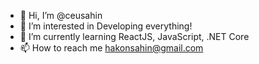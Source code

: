 - 👋 Hi, I’m @ceusahin
- 👀 I’m interested in Developing everything!
- 🌱 I’m currently learning ReactJS, JavaScript, .NET Core
- 📫 How to reach me hakonsahin@gmail.com

<!---
ceusahin/ceusahin is a ✨ special ✨ repository because its `README.md` (this file) appears on your GitHub profile.
You can click the Preview link to take a look at your changes.
--->
